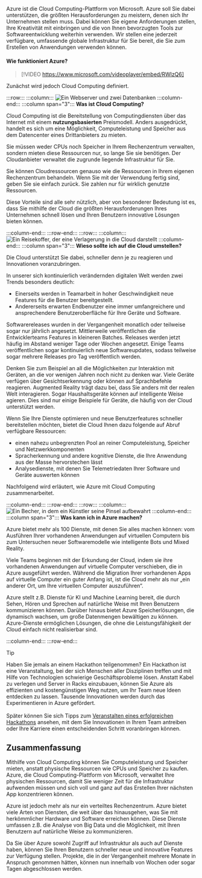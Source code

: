 Azure ist die Cloud Computing-Plattform von Microsoft. Azure soll Sie dabei unterstützen, die größten Herausforderungen zu meistern, denen sich Ihr Unternehmen stellen muss. Dabei können Sie eigene Anforderungen stellen, Ihre Kreativität mit einbringen und die von Ihnen bevorzugten Tools zur Softwareentwicklung weiterhin verwenden. Wir stellen eine jederzeit verfügbare, umfassende globale Infrastruktur für Sie bereit, die Sie zum Erstellen von Anwendungen verwenden können.

#### <a name="how-does-azure-work"></a>Wie funktioniert Azure?

> [!VIDEO https://www.microsoft.com/videoplayer/embed/RWlzQ6]

Zunächst wird jedoch Cloud Computing definiert.

:::row:::
  :::column:::
    ![Ein Webserver und zwei Datenbanken](../media/2-cloud-computing.png)
  :::column-end:::
    :::column span="3"::: **Was ist Cloud Computing?**

Cloud Computing ist die Bereitstellung von Computingdiensten über das Internet mit einem **nutzungsbasierten** Preismodell. Anders ausgedrückt, handelt es sich um eine Möglichkeit, Computeleistung und Speicher aus dem Datencenter eines Drittanbieters zu mieten.

Sie müssen weder CPUs noch Speicher in Ihrem Rechenzentrum verwalten, sondern mieten diese Ressourcen nur, so lange Sie sie benötigen. Der Cloudanbieter verwaltet die zugrunde liegende Infrastruktur für Sie.

Sie können Cloudressourcen genauso wie die Ressourcen in Ihrem eigenen Rechenzentrum behandeln. Wenn Sie mit der Verwendung fertig sind, geben Sie sie einfach zurück. Sie zahlen nur für wirklich genutzte Ressourcen.

Diese Vorteile sind alle sehr nützlich, aber von besonderer Bedeutung ist es, dass Sie mithilfe der Cloud die größten Herausforderungen Ihres Unternehmen schnell lösen und Ihren Benutzern innovative Lösungen bieten können.

  :::column-end:::
:::row-end:::
:::row:::
  :::column:::
    ![Ein Reisekoffer, der eine Verlagerung in die Cloud darstellt](../media/2-why-cloud.png)
  :::column-end:::
    :::column span="3"::: **Wieso sollte ich auf die Cloud umstellen?**

Die Cloud unterstützt Sie dabei, schneller denn je zu reagieren und Innovationen voranzubringen.

In unserer sich kontinuierlich verändernden digitalen Welt werden zwei Trends besonders deutlich:

* Einerseits werden in Teamarbeit in hoher Geschwindigkeit neue Features für die Benutzer bereitgestellt.
* Andererseits erwarten Endbenutzer eine immer umfangreichere und ansprechendere Benutzeroberfläche für Ihre Geräte und Software.

Softwarereleases wurden in der Vergangenheit monatlich oder teilweise sogar nur jährlich angesetzt. Mittlerweile veröffentlichen die Entwicklerteams Features in kleineren Batches. Releases werden jetzt häufig im Abstand weniger Tage oder Wochen angesetzt. Einige Teams veröffentlichen sogar kontinuierlich neue Softwareupdates, sodass teilweise sogar mehrere Releases pro Tag veröffentlich werden.

Denken Sie zum Beispiel an all die Möglichkeiten zur Interaktion mit Geräten, an die vor wenigen Jahren noch nicht zu denken war. Viele Geräte verfügen über Gesichtserkennung oder können auf Sprachbefehle reagieren. Augmented Reality trägt dazu bei, dass Sie anders mit der realen Welt interagieren. Sogar Haushaltsgeräte können auf intelligente Weise agieren. Dies sind nur einige Beispiele für Geräte, die häufig von der Cloud unterstützt werden.

Wenn Sie Ihre Dienste optimieren und neue Benutzerfeatures schneller bereitstellen möchten, bietet die Cloud Ihnen dazu folgende auf Abruf verfügbare Ressourcen:

* einen nahezu unbegrenzten Pool an reiner Computeleistung, Speicher und Netzwerkkomponenten
* Spracherkennung und andere kognitive Dienste, die Ihre Anwendung aus der Masse hervorstechen lässt
* Analysedienste, mit denen Sie Telemetriedaten Ihrer Software und Geräte auswerten können

Nachfolgend wird erläutert, wie Azure mit Cloud Computing zusammenarbeitet.

  :::column-end:::
:::row-end:::
:::row:::
  :::column:::
    ![Ein Becher, in dem ein Künstler seine Pinsel aufbewahrt](../media/2-azure.png)
  :::column-end:::
    :::column span="3"::: **Was kann ich in Azure machen?**

Azure bietet mehr als 100 Dienste, mit denen Sie alles machen können: vom Ausführen Ihrer vorhandenen Anwendungen auf virtuellen Computern bis zum Untersuchen neuer Softwaremodelle wie intelligente Bots und Mixed Reality.

Viele Teams beginnen mit der Erkundung der Cloud, indem sie ihre vorhandenen Anwendungen auf virtuelle Computer verschieben, die in Azure ausgeführt werden. Während die Migration Ihrer vorhandenen Apps auf virtuelle Computer ein guter Anfang ist, ist die Cloud mehr als nur „ein anderer Ort, um Ihre virtuellen Computer auszuführen“.

Azure stellt z.B. Dienste für KI und Machine Learning bereit, die durch Sehen, Hören und Sprechen auf natürliche Weise mit Ihren Benutzern kommunizieren können. Darüber hinaus bietet Azure Speicherlösungen, die dynamisch wachsen, um große Datenmengen bewältigen zu können. Azure-Dienste ermöglichen Lösungen, die ohne die Leistungsfähigkeit der Cloud einfach nicht realisierbar sind.

  :::column-end:::
:::row-end:::

> [!TIP]
> Haben Sie jemals an einem Hackathon teilgenommen? Ein Hackathon ist eine Veranstaltung, bei der sich Menschen aller Disziplinen treffen und mit Hilfe von Technologien schwierige Geschäftsprobleme lösen. Anstatt Kabel zu verlegen und Server in Racks einzubauen, können Sie Azure als effizienten und kostengünstigen Weg nutzen, um Ihr Team neue Ideen entdecken zu lassen. Tausende Innovationen werden durch das Experimentieren in Azure gefördert.<br><br>Später können Sie sich Tipps zum [Veranstalten eines erfolgreichen Hackathons](https://blogs.msdn.microsoft.com/uk_faculty_connection/2017/06/19/hosting-and-performing-hackathons/?azure-portal=true) ansehen, mit dem Sie Innovationen in Ihrem Team antreiben oder Ihre Karriere einen entscheidenden Schritt voranbringen können.

## <a name="summary"></a>Zusammenfassung

Mithilfe von Cloud Computing können Sie Computeleistung und Speicher mieten, anstatt physische Ressourcen wie CPUs und Speicher zu kaufen. Azure, die Cloud Computing-Plattform von Microsoft, verwaltet Ihre physischen Ressourcen, damit Sie weniger Zeit für die Infrastruktur aufwenden müssen und sich voll und ganz auf das Erstellen Ihrer nächsten App konzentrieren können.

Azure ist jedoch mehr als nur ein verteiltes Rechenzentrum. Azure bietet viele Arten von Diensten, die weit über das hinausgehen, was Sie mit herkömmlicher Hardware und Software erreichen können. Diese Dienste umfassen z.B. die Analyse von Big Data und die Möglichkeit, mit Ihren Benutzern auf natürliche Weise zu kommunizieren.

Da Sie über Azure sowohl Zugriff auf Infrastruktur als auch auf Dienste haben, können Sie Ihren Benutzern schneller neue und innovative Features zur Verfügung stellen. Projekte, die in der Vergangenheit mehrere Monate in Anspruch genommen hätten, können nun innerhalb von Wochen oder sogar Tagen abgeschlossen werden.
